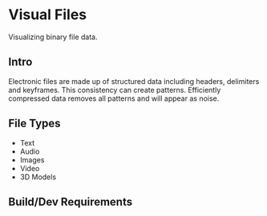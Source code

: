 # Visual Files

Visualizing binary file data.

## Intro

Electronic files are made up of structured data including headers, delimiters
and keyframes. This consistency can create patterns. Efficiently compressed
data removes all patterns and will appear as noise.

## File Types

* Text
* Audio
* Images
* Video
* 3D Models

## Build/Dev Requirements

